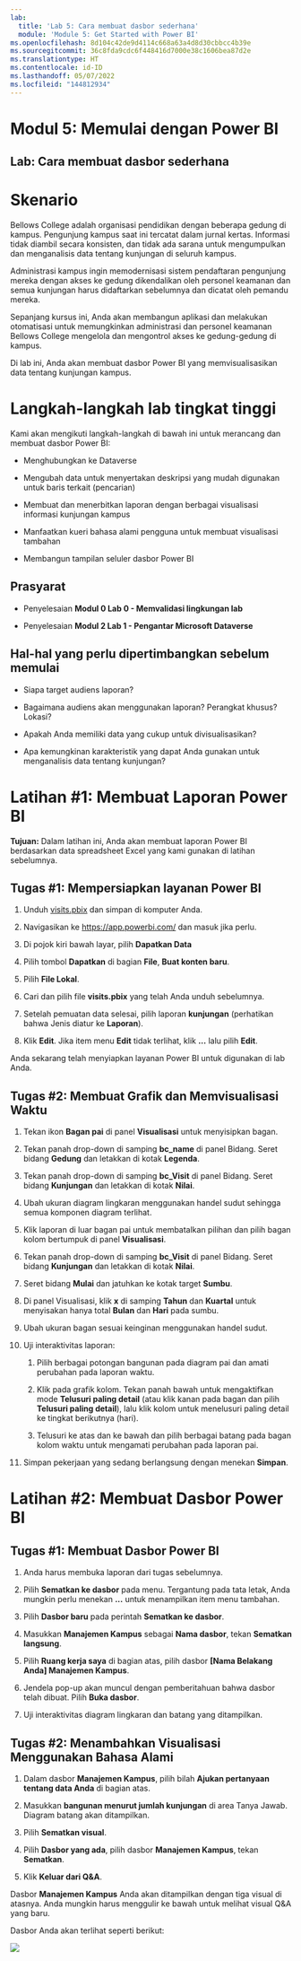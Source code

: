 ```yaml
---
lab:
  title: 'Lab 5: Cara membuat dasbor sederhana'
  module: 'Module 5: Get Started with Power BI'
ms.openlocfilehash: 8d104c42de9d4114c668a63a4d8d30cbbcc4b39e
ms.sourcegitcommit: 36c8fda9cdc6f448416d7000e38c1606bea87d2e
ms.translationtype: HT
ms.contentlocale: id-ID
ms.lasthandoff: 05/07/2022
ms.locfileid: "144812934"
---
```

# <a name="module-5-get-started-with-power-bi"></a>Modul 5: Memulai dengan Power BI
## <a name="lab-how-to-build-a-simple-dashboard"></a>Lab: Cara membuat dasbor sederhana

# <a name="scenario"></a>Skenario

Bellows College adalah organisasi pendidikan dengan beberapa gedung di kampus. Pengunjung kampus saat ini tercatat dalam jurnal kertas. Informasi tidak diambil secara konsisten, dan tidak ada sarana untuk mengumpulkan dan menganalisis data tentang kunjungan di seluruh kampus.

Administrasi kampus ingin memodernisasi sistem pendaftaran pengunjung mereka dengan akses ke gedung dikendalikan oleh personel keamanan dan semua kunjungan harus didaftarkan sebelumnya dan dicatat oleh pemandu mereka.

Sepanjang kursus ini, Anda akan membangun aplikasi dan melakukan otomatisasi untuk memungkinkan administrasi dan personel keamanan Bellows College mengelola dan mengontrol akses ke gedung-gedung di kampus.

Di lab ini, Anda akan membuat dasbor Power BI yang memvisualisasikan data tentang kunjungan kampus.

# <a name="high-level-lab-steps"></a>Langkah-langkah lab tingkat tinggi

Kami akan mengikuti langkah-langkah di bawah ini untuk merancang dan membuat dasbor Power BI:

-   Menghubungkan ke Dataverse

-   Mengubah data untuk menyertakan deskripsi yang mudah digunakan untuk baris terkait (pencarian)

-   Membuat dan menerbitkan laporan dengan berbagai visualisasi informasi kunjungan kampus

-   Manfaatkan kueri bahasa alami pengguna untuk membuat visualisasi tambahan

-   Membangun tampilan seluler dasbor Power BI

## <a name="prerequisites"></a>Prasyarat

-   Penyelesaian **Modul 0 Lab 0 - Memvalidasi lingkungan lab**

-   Penyelesaian **Modul 2 Lab 1 - Pengantar Microsoft Dataverse**

## <a name="things-to-consider-before-you-begin"></a>Hal-hal yang perlu dipertimbangkan sebelum memulai

-   Siapa target audiens laporan?

-   Bagaimana audiens akan menggunakan laporan? Perangkat khusus? Lokasi?

-   Apakah Anda memiliki data yang cukup untuk divisualisasikan?

-   Apa kemungkinan karakteristik yang dapat Anda gunakan untuk menganalisis data tentang kunjungan?

# <a name="exercise-1-create-power-bi-report"></a>Latihan \#1: Membuat Laporan Power BI

**Tujuan:** Dalam latihan ini, Anda akan membuat laporan Power BI berdasarkan data spreadsheet Excel yang kami gunakan di latihan sebelumnya.

## <a name="task-1-prepare-power-bi-service"></a>Tugas \#1: Mempersiapkan layanan Power BI

1.  Unduh [visits.pbix](https://github.com/MicrosoftLearning/PL-900-Microsoft-Power-Platform-Fundamentals/raw/master/Allfiles/visits.pbix) dan simpan di komputer Anda.

2.  Navigasikan ke <https://app.powerbi.com/> dan masuk jika perlu.

3.  Di pojok kiri bawah layar, pilih **Dapatkan Data**

4.  Pilih tombol **Dapatkan** di bagian **File**, **Buat konten baru**.

5.  Pilih **File Lokal**.

6.  Cari dan pilih file **visits.pbix** yang telah Anda unduh sebelumnya.

7.  Setelah pemuatan data selesai, pilih laporan **kunjungan** (perhatikan bahwa Jenis diatur ke **Laporan**).

8.  Klik **Edit**. Jika item menu **Edit** tidak terlihat, klik **...** lalu pilih **Edit**.

Anda sekarang telah menyiapkan layanan Power BI untuk digunakan di lab Anda. 

## <a name="task-2-create-chart-and-time-visualizations"></a>Tugas \#2: Membuat Grafik dan Memvisualisasi Waktu

1.  Tekan ikon **Bagan pai** di panel **Visualisasi** untuk menyisipkan bagan.

2.  Tekan panah drop-down di samping **bc_name** di panel Bidang. Seret bidang **Gedung** dan letakkan di kotak **Legenda**.

3.  Tekan panah drop-down di samping **bc_Visit** di panel Bidang. Seret bidang **Kunjungan** dan letakkan di kotak **Nilai**.

4.  Ubah ukuran diagram lingkaran menggunakan handel sudut sehingga semua komponen diagram terlihat.

5.  Klik laporan di luar bagan pai untuk membatalkan pilihan dan pilih bagan kolom bertumpuk di panel **Visualisasi**.

6.  Tekan panah drop-down di samping **bc_Visit** di panel Bidang. Seret bidang **Kunjungan** dan letakkan di kotak **Nilai**.

7.  Seret bidang **Mulai** dan jatuhkan ke kotak target **Sumbu**.

8.  Di panel Visualisasi, klik **x** di samping **Tahun** dan **Kuartal** untuk menyisakan hanya total **Bulan** dan **Hari** pada sumbu.

9.  Ubah ukuran bagan sesuai keinginan menggunakan handel sudut.

10. Uji interaktivitas laporan:

    1.  Pilih berbagai potongan bangunan pada diagram pai dan amati perubahan pada laporan waktu.

    2.  Klik pada grafik kolom. Tekan panah bawah untuk mengaktifkan mode **Telusuri paling detail** (atau klik kanan pada bagan dan pilih **Telusuri paling detail**), lalu klik kolom untuk menelusuri paling detail ke tingkat berikutnya (hari). 
    
    3.  Telusuri ke atas dan ke bawah dan pilih berbagai batang pada bagan kolom waktu untuk mengamati perubahan pada laporan pai.

11. Simpan pekerjaan yang sedang berlangsung dengan menekan **Simpan**.

# <a name="exercise-2-create-power-bi-dashboard"></a>Latihan \#2: Membuat Dasbor Power BI

## <a name="task-1-create-power-bi-dashboard"></a>Tugas \#1: Membuat Dasbor Power BI

1.  Anda harus membuka laporan dari tugas sebelumnya.

2.  Pilih **Sematkan ke dasbor** pada menu. Tergantung pada tata letak, Anda mungkin perlu menekan **...** untuk menampilkan item menu tambahan.

3.  Pilih **Dasbor baru** pada perintah **Sematkan ke dasbor**.

4.  Masukkan **Manajemen Kampus** sebagai **Nama dasbor**, tekan **Sematkan langsung**.

5.  Pilih **Ruang kerja saya** di bagian atas, pilih dasbor **[Nama Belakang Anda] Manajemen Kampus**.

6.  Jendela pop-up akan muncul dengan pemberitahuan bahwa dasbor telah dibuat. Pilih **Buka dasbor**.

7.  Uji interaktivitas diagram lingkaran dan batang yang ditampilkan.

## <a name="task-2-add-visualizations-using-natural-language"></a>Tugas \#2: Menambahkan Visualisasi Menggunakan Bahasa Alami

1.  Dalam dasbor **Manajemen Kampus**, pilih bilah **Ajukan pertanyaan tentang data Anda** di bagian atas.

2.  Masukkan **bangunan menurut jumlah kunjungan** di area Tanya Jawab. Diagram batang akan ditampilkan.

3.  Pilih **Sematkan visual**.

4.  Pilih **Dasbor yang ada**, pilih dasbor **Manajemen Kampus**, tekan **Sematkan**.

5.  Klik **Keluar dari Q&A**.

Dasbor **Manajemen Kampus** Anda akan ditampilkan dengan tiga visual di atasnya. Anda mungkin harus menggulir ke bawah untuk melihat visual Q&A yang baru.

Dasbor Anda akan terlihat seperti berikut:

![](media/5-powerbi-result.png)
